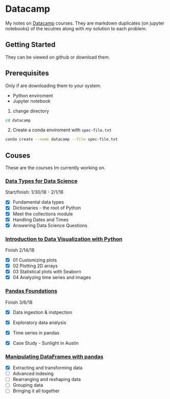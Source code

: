 
# Datacamp 

My notes on [Datacamp](https://www.datacamp.com) courses.
They are markdown duplicates (on jupyter notebooks) of the lecutres along with  *my* solution to each problem.


## Getting Started
They can be viewed on github or download them.

## Prerequisites
Only if are downloading them to your system.
- Python enviroment
- Jupyter notebook

1. change directory
```bash
cd datacamp

```

2. Create a conda  enviroment with `spec-file.txt`

```bash
conda create --name datacamp --file spec-file.txt
```


## Couses
These are the courses Im currently working on.


### [Data Types for Data Science](https://www.datacamp.com/courses/data-types-for-data-science)

Start/finish: 1/30/18 - 2/1/18
- [x] Fundamental data types
- [x] Dictionaries - the root of Python
- [x] Meet the collections module
- [x] Handling Dates and Times
- [x] Answering Data Science Questions

### [Introduction to Data Visualization with Python](https://www.datacamp.com/courses/introduction-to-data-visualization-with-python)

Finish 2/14/18
- [x] 01 Customizing plots
- [x] 02 Plotting 2D arrays
- [x] 03 Statistical plots with Seaborn
- [X] 04 Analyzing time series and images

### [Pandas Foundations](https://www.datacamp.com/courses/pandas-foundations)

Finish 3/6/18
- [x] Data ingestion & instpection
- [x] Exploratory data analysis
- [x] Time series in pandas
- [x] Case Study - Sunlight in Austin


### [Manipulating DataFrames with pandas](https://www.datacamp.com/courses/manipulating-dataframes-with-pandas)

- [x] Extracting and transforming data
- [ ] Advanced indexing
- [ ] Rearranging and reshaping data
- [ ] Grouping data
- [ ] Bringing it all together